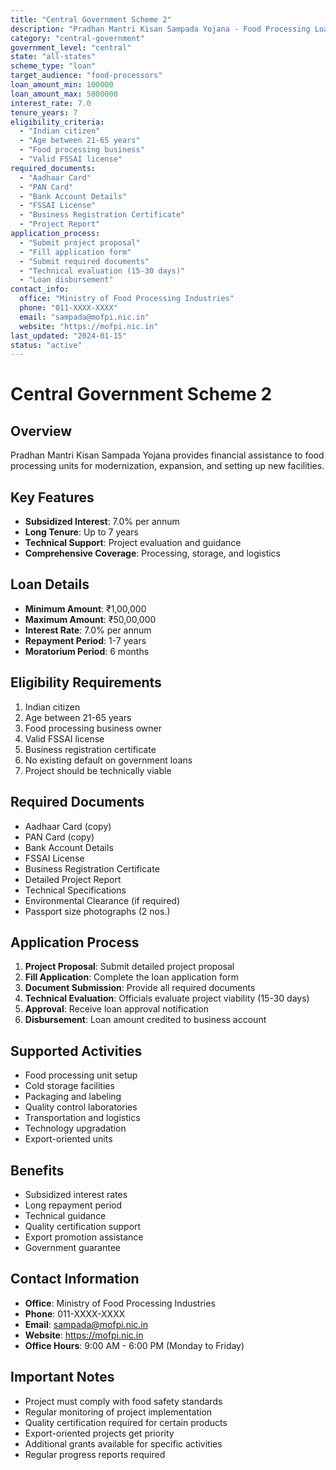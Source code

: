 ```yaml
---
title: "Central Government Scheme 2"
description: "Pradhan Mantri Kisan Sampada Yojana - Food Processing Loan Scheme"
category: "central-government"
government_level: "central"
state: "all-states"
scheme_type: "loan"
target_audience: "food-processors"
loan_amount_min: 100000
loan_amount_max: 5000000
interest_rate: 7.0
tenure_years: 7
eligibility_criteria:
  - "Indian citizen"
  - "Age between 21-65 years"
  - "Food processing business"
  - "Valid FSSAI license"
required_documents:
  - "Aadhaar Card"
  - "PAN Card"
  - "Bank Account Details"
  - "FSSAI License"
  - "Business Registration Certificate"
  - "Project Report"
application_process:
  - "Submit project proposal"
  - "Fill application form"
  - "Submit required documents"
  - "Technical evaluation (15-30 days)"
  - "Loan disbursement"
contact_info:
  office: "Ministry of Food Processing Industries"
  phone: "011-XXXX-XXXX"
  email: "sampada@mofpi.nic.in"
  website: "https://mofpi.nic.in"
last_updated: "2024-01-15"
status: "active"
---
```


# Central Government Scheme 2

## Overview
Pradhan Mantri Kisan Sampada Yojana provides financial assistance to food processing units for modernization, expansion, and setting up new facilities.

## Key Features
- **Subsidized Interest**: 7.0% per annum
- **Long Tenure**: Up to 7 years
- **Technical Support**: Project evaluation and guidance
- **Comprehensive Coverage**: Processing, storage, and logistics

## Loan Details
- **Minimum Amount**: ₹1,00,000
- **Maximum Amount**: ₹50,00,000
- **Interest Rate**: 7.0% per annum
- **Repayment Period**: 1-7 years
- **Moratorium Period**: 6 months

## Eligibility Requirements
1. Indian citizen
2. Age between 21-65 years
3. Food processing business owner
4. Valid FSSAI license
5. Business registration certificate
6. No existing default on government loans
7. Project should be technically viable

## Required Documents
- Aadhaar Card (copy)
- PAN Card (copy)
- Bank Account Details
- FSSAI License
- Business Registration Certificate
- Detailed Project Report
- Technical Specifications
- Environmental Clearance (if required)
- Passport size photographs (2 nos.)

## Application Process
1. **Project Proposal**: Submit detailed project proposal
2. **Fill Application**: Complete the loan application form
3. **Document Submission**: Provide all required documents
4. **Technical Evaluation**: Officials evaluate project viability (15-30 days)
5. **Approval**: Receive loan approval notification
6. **Disbursement**: Loan amount credited to business account

## Supported Activities
- Food processing unit setup
- Cold storage facilities
- Packaging and labeling
- Quality control laboratories
- Transportation and logistics
- Technology upgradation
- Export-oriented units

## Benefits
- Subsidized interest rates
- Long repayment period
- Technical guidance
- Quality certification support
- Export promotion assistance
- Government guarantee

## Contact Information
- **Office**: Ministry of Food Processing Industries
- **Phone**: 011-XXXX-XXXX
- **Email**: sampada@mofpi.nic.in
- **Website**: https://mofpi.nic.in
- **Office Hours**: 9:00 AM - 6:00 PM (Monday to Friday)

## Important Notes
- Project must comply with food safety standards
- Regular monitoring of project implementation
- Quality certification required for certain products
- Export-oriented projects get priority
- Additional grants available for specific activities
- Regular progress reports required
